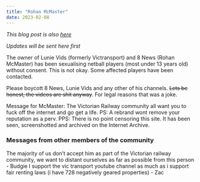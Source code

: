 ```yaml
---
title: "Rohan McMaster"
date: 2023-02-08
---
```

*This blog post is also [here](https://sites.google.com/view/8newsvic/home?authuser=1)*

*Updates will be sent here first*

The owner of Lunie Vids (formerly Victransport) and 8 News (Rohan McMaster) has been sexualising netball players (most under 13 years old) without consent. This is not okay. Some affected players have been contacted.

Please boycott 8 News, Lunie Vids and any other of his channels. ~~Lets be honest, the videos are shit anyway~~. For legal reasons that was a joke.

Message for McMaster: The Victorian Railway community all want you to fuck off the internet and go get a life.
PS: A rebrand wont remove your reputation as a perv.
PPS: There is no point censoring this site. It has been seen, screenshotted and archived on the Internet Archive.

### **Messages from other members of the community**
The majority of us don’t accept him as part of the Victorian railway community, we want to distant ourselves as far as possible from this person - Budgie
I support the vic transport youtube channel as much as i support fair renting laws (i have 728 negatively geared properties) - Zac